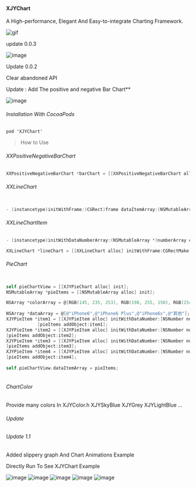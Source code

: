 #### XJYChart

 A High-performance, Elegant And Easy-to-integrate Charting Framework.

![gif](https://github.com/JunyiXie/XJYChart/raw/master/photos/XJYChart.gif)


update 0.0.3

![image](https://github.com/JunyiXie/XJYChart/raw/master/photos/image7.PNG)


 Update 0.0.2

Clear abandoned API

 Update :
Add The positive and negative Bar Chart**

![image](https://github.com/JunyiXie/XJYChart/raw/master/photos/image6.PNG)




###### Installation With CocoaPods
```
pod 'XJYChart'
```

> How to Use

###### XXPositiveNegativeBarChart

```objectivec
XXPositiveNegativeBarChart *barChart = [[XXPositiveNegativeBarChart alloc] initWithFrame:CGRectMake(0, 0, 375, 200) dataItemArray:itemArray topNumber:@100 bottomNumber:@(-170)];
```

###### XXLineChart


```objectivec

- (instancetype)initWithFrame:(CGRect)frame dataItemArray:(NSMutableArray<XXLineChartItem *> *)dataItemArray dataDiscribeArray:(NSMutableArray<NSString *> *)dataDiscribeArray topNumber:(NSNumber *)topNumbser bottomNumber:(NSNumber *)bottomNumber;
```

###### XXLineChartItem

```objectivec
- (instancetype)initWithDataNumberArray:(NSMutableArray *)numberArray color:(UIColor *)color dataDescribe:(NSString *)dataDescribe;
```


```objectivec
XXLineChart *lineChart = [[XXLineChart alloc] initWithFrame:CGRectMake(0, 0, 375, 200) dataItemArray:itemArray dataDiscribeArray:[NSMutableArray arrayWithArray:@[@"January", @"February", @"March", @"April", @"May"]] topNumber:@200 bottomNumber:@0];
```



###### PieChart

```objectivec

self.pieChartView = [[XJYPieChart alloc] init];
NSMutableArray *pieItems = [[NSMutableArray alloc] init];

NSArray *colorArray = @[RGB(145, 235, 253), RGB(198, 255, 150), RGB(254, 248, 150), RGB(253, 210, 147)];
        
NSArray *dataArray = @[@"iPhone6",@"iPhone6 Plus",@"iPhone6s",@"其他"];
XJYPieItem *item1 = [[XJYPieItem alloc] initWithDataNumber:[NSNumber numberWithDouble:20.9] color:colorArray[0] dataDescribe:dataArray[0]];
            [pieItems addObject:item1];
XJYPieItem *item2 = [[XJYPieItem alloc] initWithDataNumber:[NSNumber numberWithDouble:14.82] color:colorArray[1] dataDescribe:dataArray[1]];
[pieItems addObject:item2];
XJYPieItem *item3 = [[XJYPieItem alloc] initWithDataNumber:[NSNumber numberWithDouble:13.43] color:colorArray[2] dataDescribe:dataArray[2]];
[pieItems addObject:item3];
XJYPieItem *item4 = [[XJYPieItem alloc] initWithDataNumber:[NSNumber numberWithDouble:52] color:colorArray[3] dataDescribe:dataArray[3]];
[pieItems addObject:item4];
        
self.pieChartView.dataItemArray = pieItems;
        

```

###### ChartColor 
Provide many colors In XJYColor.h
XJYSkyBlue
XJYGrey
XJYLightBlue
...


###### Update 

###### Update 1.1 
Added slippery graph And Chart Animations
Example 

Directly Run To See XJYChart Example

![image](https://github.com/JunyiXie/XJYChart/raw/master/photos/image1.PNG)
![image](https://github.com/JunyiXie/XJYChart/raw/master/photos/image3.PNG)
![image](https://github.com/JunyiXie/XJYChart/raw/master/photos/image4.PNG)
![image](https://github.com/JunyiXie/XJYChart/raw/master/photos/image5.PNG)
![image](https://github.com/JunyiXie/XJYChart/raw/master/photos/image6.PNG)

